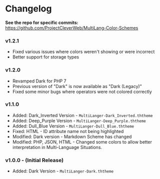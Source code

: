 Changelog
=========

**See the repo for specific commits:**  
https://github.com/ProjectCleverWeb/MultiLang-Color-Schemes


### v1.2.1

* Fixed various issues where colors weren't showing or were incorrect
* Better support for storage types

### v1.2.0

* Revamped Dark for PHP 7
* Previous version of "Dark" is now available as "Dark (Legacy)"
* Fixed some minor bugs where operators were not colored correctly

### v1.1.0

* Added: Dark_Inverted Version - `MultiLanger-Dark_Inverted.ththeme`
* Added: Deep_Purple Version - `MultiLanger-Deep_Purple.ththeme`
* Added: Dull_Blue Version - `MultiLanger-Dull_Blue.ththeme`
* Fixed: HTML - ID attribute name not being highlighted
* Modified: Dark version - Markdown Scheme has changed
* Modified: PHP, JSON, HTML - Changed some colors to allow better interpretation in Multi-Language Situations.

### v1.0.0 - (Initial Release)

* Added: Dark Version - `MultiLanger-Dark.ththeme`

